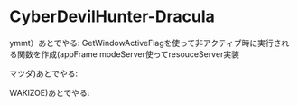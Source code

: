 # CyberDevilHunter-Dracula

ymmt）あとでやる:
GetWindowActiveFlagを使って非アクティブ時に実行される関数を作成(appFrame
modeServer使ってresouceServer実装

マツダ)あとでやる:

WAKIZOE)あとでやる: